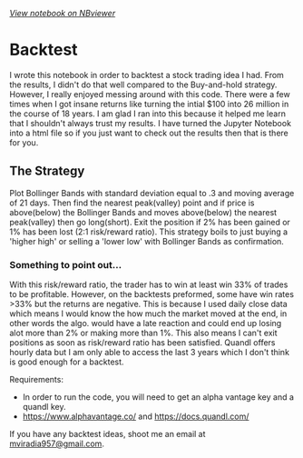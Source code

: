 
 [*View notebook on NBviewer*](https://nbviewer.jupyter.org/github/mithil957/Backtest/blob/master/Market_Strats.ipynb)
# Backtest
I wrote this notebook in order to backtest a stock trading idea I had. From the results, I didn't do that well compared to the Buy-and-hold strategy. However, I really enjoyed messing around with this code. There were a few times when I got insane returns like turning the intial $100 into 26 million in the course of 18 years. I am glad I ran into this because it helped me learn that I shouldn't always trust my results. I have turned the Jupyter Notebook into a html file so if you just want to check out the results then that is there for you. 

## The Strategy
Plot Bollinger Bands with standard deviation equal to .3 and moving average of 21 days. Then find the nearest peak(valley) point and if price is above(below) the Bollinger Bands and moves above(below) the nearest peak(valley) then go long(short). Exit the position if 2% has been gained or 1% has been lost (2:1 risk/reward ratio). This strategy boils to just buying a 'higher high' or selling a 'lower low' with Bollinger Bands as confirmation.

### Something to point out...
With this risk/reward ratio, the trader has to win at least win 33% of trades to be profitable. However, on the backtests preformed, some have win rates >33% but the returns are negative. This is because I used daily close data which means I would know the how much the market moved at the end, in other words the algo. would have a late reaction and could end up losing alot more than 2% or making more than 1%. This also means I can't exit positions as soon as risk/reward ratio has been satisfied. Quandl offers hourly data but I am only able to access the last 3 years which I don't think is good enough for a backtest.


Requirements: 
- In order to run the code, you will need to get an alpha vantage key and a quandl key.
- https://www.alphavantage.co/ and https://docs.quandl.com/

If you have any backtest ideas, shoot me an email at mviradia957@gmail.com. 
